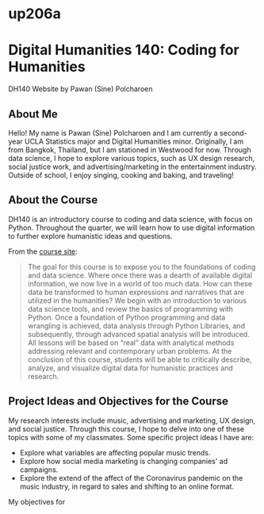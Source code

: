 # up206a

# Digital Humanities 140: Coding for Humanities
DH140 Website by Pawan (Sine) Polcharoen

## About Me
Hello! My name is Pawan (Sine) Polcharoen and I am currently a second-year UCLA Statistics major and Digital Humanities minor. Originally, I am from Bangkok, Thailand, but I am stationed in Westwood for now. Through data science, I hope to explore various topics, such as UX design research, social justice work, and advertising/marketing in the entertainment industry. Outside of school, I enjoy singing, cooking and baking, and traveling!

## About the Course
DH140 is an introductory course to coding and data science, with focus on Python. Throughout the quarter, we will learn how to use digital information to further explore humanistic ideas and questions.

From the [course site](https://github.com/yohman/21W-DH140):
> The goal for this course is to expose you to the foundations of coding and data science. Where once there was a dearth of available digital information, we now live in a world of too much data. How can these data be transformed to human expressions and narratives that are utilized in the humanities? We begin with an introduction to various data science tools, and review the basics of programming with Python. Once a foundation of Python programming and data wrangling is achieved, data analysis through Python Libraries, and subsequently, through advanced spatial analysis will be introduced. All lessons will be based on “real” data with analytical methods addressing relevant and contemporary urban problems. At the conclusion of this course, students will be able to critically describe, analyze, and visualize digital data for humanistic practices and research.

## Project Ideas and Objectives for the Course
My research interests include music, advertising and marketing, UX design, and social justice. Through this course, I hope to delve into one of these topics with some of my classmates. Some specific project ideas I have are:
* Explore what variables are affecting popular music trends.
* Explore how social media marketing is changing companies' ad campaigns.
* Explore the extend of the affect of the Coronavirus pandemic on the music industry, in regard to sales and shifting to an online format.

My objectives for 

